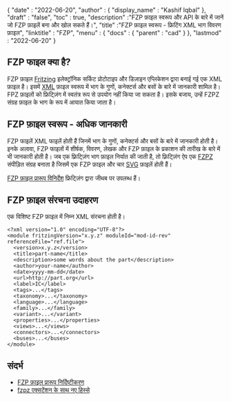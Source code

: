 {
  "date" : "2022-06-20",
  "author" : {
    "display_name" : "Kashif Iqbal"
},
  "draft" : "false",
  "toc" : true,
  "description" :"FZP फ़ाइल स्वरूप और API के बारे में जानें जो FZP फ़ाइलें बना और खोल सकते हैं।",
  "title" :"FZP फ़ाइल स्वरूप - फ्रिटिंग XML भाग विवरण फ़ाइल",
  "linktitle" : "FZP",
  "menu" : {
    "docs" : {
      "parent" : "cad"
}
},
  "lastmod" : "2022-06-20"
}

## FZP फाइल क्या है?

FZP फ़ाइल [Fritzing](https://fritzing.org/) इलेक्ट्रॉनिक सर्किट प्रोटोटाइप और डिज़ाइन एप्लिकेशन द्वारा बनाई गई एक XML फ़ाइल है। इसमें [XML](/hi/web/xml/) फ़ाइल स्वरूप में भाग के गुणों, कनेक्टर्स और बसों के बारे में जानकारी शामिल है। FPZ फ़ाइलों को फ्रिट्ज़िंग में स्वतंत्र रूप से उपयोग नहीं किया जा सकता है। इसके बजाय, उन्हें FZPZ संग्रह फ़ाइल के भाग के रूप में आयात किया जाता है।

## FZP फ़ाइल स्वरूप - अधिक जानकारी

FZP फाइलें XML फाइलें होती हैं जिनमें भाग के गुणों, कनेक्टर्स और बसों के बारे में जानकारी होती है। इनके अलावा, FZP फाइलों में शीर्षक, विवरण, लेखक और FZP फ़ाइल के प्रकाशन की तारीख के बारे में भी जानकारी होती है। जब एक फ़्रिट्ज़िंग भाग फ़ाइल निर्यात की जाती है, तो फ़्रिट्ज़िंग ऐप एक [FZPZ](/hi/compression/fzpz/) संपीड़ित संग्रह बनाता है जिसमें एक FZP फ़ाइल और चार [SVG](/hi/page-description-language/svg/) फ़ाइलें होती हैं।

[FZP फ़ाइल प्रारूप विनिर्देश](https://github.com/fritzing/fzp/blob/master/docs/README.md) फ्रिट्ज़िंग द्वारा जीथब पर उपलब्ध हैं।

## FZP फ़ाइल संरचना उदाहरण

एक विशिष्ट FZP फ़ाइल में निम्न XML संरचना होती है।

```
<?xml version="1.0" encoding="UTF-8"?>
<module fritzingVersion="x.y.z" moduleId="mod-id-rev" referenceFile="ref.file">
  <version>x.y.z</version>
  <title>part-name</title>
  <description>some words about the part</description>
  <author>your-name</author>
  <date>yyyy-mm-dd</date>
  <url>http://part.org</url>
  <label>IC</label>
  <tags>...</tags>
  <taxonomy>...</taxonomy>
  <language>...</language>
  <family>...</family>
  <variant>...</variant>
  <properties>...</properties>
  <views>...</views>
  <connectors>...</connectors>
  <buses>...</buses>
</module>
```
## संदर्भ

* [FZP फ़ाइल प्रारूप निर्दिष्टीकरण](https://github.com/fritzing/fzp/blob/master/docs/README.md)
* [fzpz एक्सटेंशन के साथ नए हिस्से](https://forum.fritzing.org/t/new-parts-with-fzpz-extension/8007/2)

